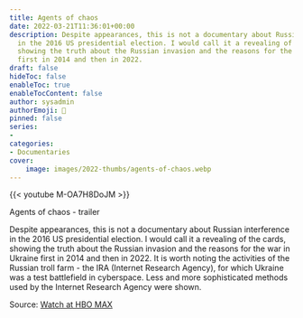```yaml
---
title: Agents of chaos
date: 2022-03-21T11:36:01+00:00
description: Despite appearances, this is not a documentary about Russian interference
  in the 2016 US presidential election. I would call it a revealing of the cards,
  showing the truth about the Russian invasion and the reasons for the war in Ukraine
  first in 2014 and then in 2022.
draft: false
hideToc: false
enableToc: true
enableTocContent: false
author: sysadmin
authorEmoji: 🐧
pinned: false
series:
- 
categories:
- Documentaries
cover:
    image: images/2022-thumbs/agents-of-chaos.webp
---
```

{{< youtube M-OA7H8DoJM >}}
<figcaption>Agents of chaos - trailer</figcaption>

Despite appearances, this is not a documentary about Russian interference in the 2016 US presidential election. I would call it a revealing of the cards, showing the truth about the Russian invasion and the reasons for the war in Ukraine first in 2014 and then in 2022. It is worth noting the activities of the Russian troll farm - the IRA (Internet Research Agency), for which Ukraine was a test battlefield in cyberspace. Less and more sophisticated methods used by the Internet Research Agency were shown.

Source: <a href="https://www.hbo.com/agents-of-chaos" target="_blank" rel="noreferrer noopener">Watch at HBO MAX</a>
